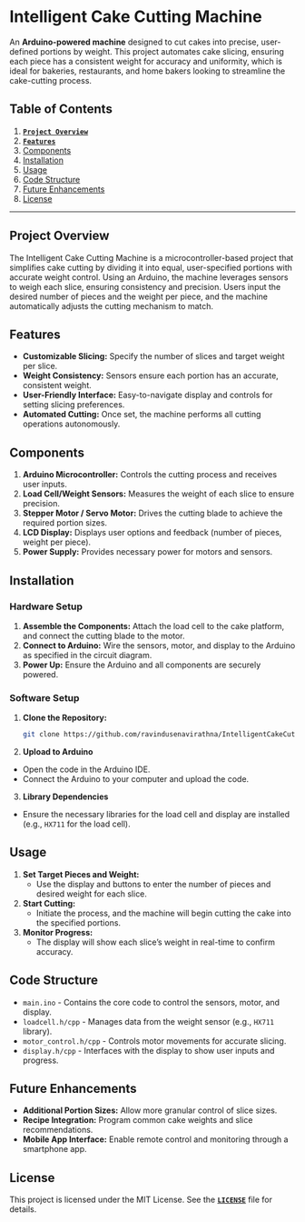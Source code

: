 # Intelligent Cake Cutting Machine

An **Arduino-powered machine** designed to cut cakes into precise, user-defined portions by weight. This project automates cake slicing, ensuring each piece has a consistent weight for accuracy and uniformity, which is ideal for bakeries, restaurants, and home bakers looking to streamline the cake-cutting process.

## Table of Contents

1. [**`Project Overview`**](#project-overview)
2. [**`Features`**](#features)
3. [Components](#components)
4. [Installation](#installation)
5. [Usage](#usage)
6. [Code Structure](#code-structure)
7. [Future Enhancements](#future-enhancements)
8. [License](#license)

---

## Project Overview

The Intelligent Cake Cutting Machine is a microcontroller-based project that simplifies cake cutting by dividing it into equal, user-specified portions with accurate weight control. Using an Arduino, the machine leverages sensors to weigh each slice, ensuring consistency and precision. Users input the desired number of pieces and the weight per piece, and the machine automatically adjusts the cutting mechanism to match.

## Features

- **Customizable Slicing:** Specify the number of slices and target weight per slice.
- **Weight Consistency:** Sensors ensure each portion has an accurate, consistent weight.
- **User-Friendly Interface:** Easy-to-navigate display and controls for setting slicing preferences.
- **Automated Cutting:** Once set, the machine performs all cutting operations autonomously.

## Components

1. **Arduino Microcontroller:** Controls the cutting process and receives user inputs.
2. **Load Cell/Weight Sensors:** Measures the weight of each slice to ensure precision.
3. **Stepper Motor / Servo Motor:** Drives the cutting blade to achieve the required portion sizes.
4. **LCD Display:** Displays user options and feedback (number of pieces, weight per piece).
5. **Power Supply:** Provides necessary power for motors and sensors.

## Installation

### Hardware Setup

1. **Assemble the Components:** Attach the load cell to the cake platform, and connect the cutting blade to the motor.
2. **Connect to Arduino:** Wire the sensors, motor, and display to the Arduino as specified in the circuit diagram.
3. **Power Up:** Ensure the Arduino and all components are securely powered.

### Software Setup

1. **Clone the Repository:**
   ```bash
   git clone https://github.com/ravindusenavirathna/IntelligentCakeCuttingMachine.git
2. **Upload to Arduino**

- Open the code in the Arduino IDE.
- Connect the Arduino to your computer and upload the code.

3. **Library Dependencies**

- Ensure the necessary libraries for the load cell and display are installed (e.g., `HX711` for the load cell).

## Usage

1. **Set Target Pieces and Weight:**
   - Use the display and buttons to enter the number of pieces and desired weight for each slice.
2. **Start Cutting:**
   - Initiate the process, and the machine will begin cutting the cake into the specified portions.
3. **Monitor Progress:**
   - The display will show each slice’s weight in real-time to confirm accuracy.

## Code Structure

- `main.ino` - Contains the core code to control the sensors, motor, and display.
- `loadcell.h/cpp` - Manages data from the weight sensor (e.g., `HX711` library).
- `motor_control.h/cpp` - Controls motor movements for accurate slicing.
- `display.h/cpp` - Interfaces with the display to show user inputs and progress.

## Future Enhancements

- **Additional Portion Sizes:** Allow more granular control of slice sizes.
- **Recipe Integration:** Program common cake weights and slice recommendations.
- **Mobile App Interface:** Enable remote control and monitoring through a smartphone app.

## License

This project is licensed under the MIT License. See the [**`LICENSE`**](LICENSE) file for details.
